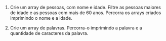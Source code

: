 1. Crie um array de pessoas, com nome e idade. Filtre as pessoas maiores de idade e as pessoas com mais de 60 anos. Percorra os arrays criados imprimindo o nome e a idade.

2. Crie um array de palavras. Percorra-o imprimindo a palavra e a quantidade de caracteres da palavra.